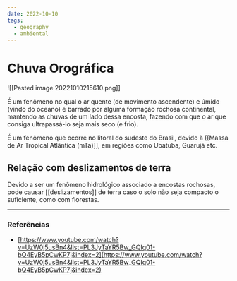 ```yaml
---
date: 2022-10-10
tags:
  - geography
  - ambiental
---
```

# Chuva Orográfica
![[Pasted image 20221010215610.png]]

É um fenômeno no qual o ar quente (de movimento ascendente) e úmido (vindo do oceano) é barrado por alguma formação rochosa continental, mantendo as chuvas de um lado dessa encosta, fazendo com que o ar que consiga ultrapassá-lo seja mais seco (e frio).

É um fenômeno que ocorre no litoral do sudeste do Brasil, devido à [[Massa de Ar Tropical Atlântica (mTa)]], em regiões como Ubatuba, Guarujá etc.

## Relação com deslizamentos de terra
Devido a ser um fenômeno hidrológico associado a encostas rochosas, pode causar [[deslizamentos]] de terra caso o solo não seja compacto o suficiente, como com florestas.

---
### Referências
- [https://www.youtube.com/watch?v=UzW0j5usBn4&list=PL3JyTaYR5Bw_GQIq01-bQ4EyB5pCwKP7j&index=2](https://www.youtube.com/watch?v=UzW0j5usBn4&list=PL3JyTaYR5Bw_GQIq01-bQ4EyB5pCwKP7j&index=2)